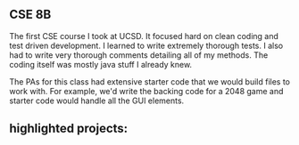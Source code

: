 ## CSE 8B

The first CSE course I took at UCSD. It focused hard on clean coding and test driven development. I learned to write extremely thorough tests. I also had to write very thorough comments detailing all of my methods. The coding itself was mostly java stuff I already knew.

The PAs for this class had extensive starter code that we would build files to work with. For example, we'd write the backing code for a 2048 game and starter code would handle all the GUI elements.

**highlighted projects:**
- 